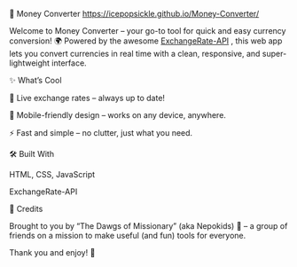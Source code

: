 💱 Money Converter https://icepopsickle.github.io/Money-Converter/

Welcome to Money Converter – your go-to tool for quick and easy currency conversion! 🌍
Powered by the awesome [ExchangeRate-API](https://www.exchangerate-api.com/) 
, this web app lets you convert currencies in real time with a clean, responsive, and super-lightweight interface.

✨ What’s Cool

🔄 Live exchange rates – always up to date!

📱 Mobile-friendly design – works on any device, anywhere.

⚡ Fast and simple – no clutter, just what you need.

🛠 Built With

HTML, CSS, JavaScript

ExchangeRate-API

🤝 Credits

Brought to you by “The Dawgs of Missionary” (aka Nepokids) 🐾 – a group of friends on a mission to make useful (and fun) tools for everyone.

Thank you and enjoy! 🫡
